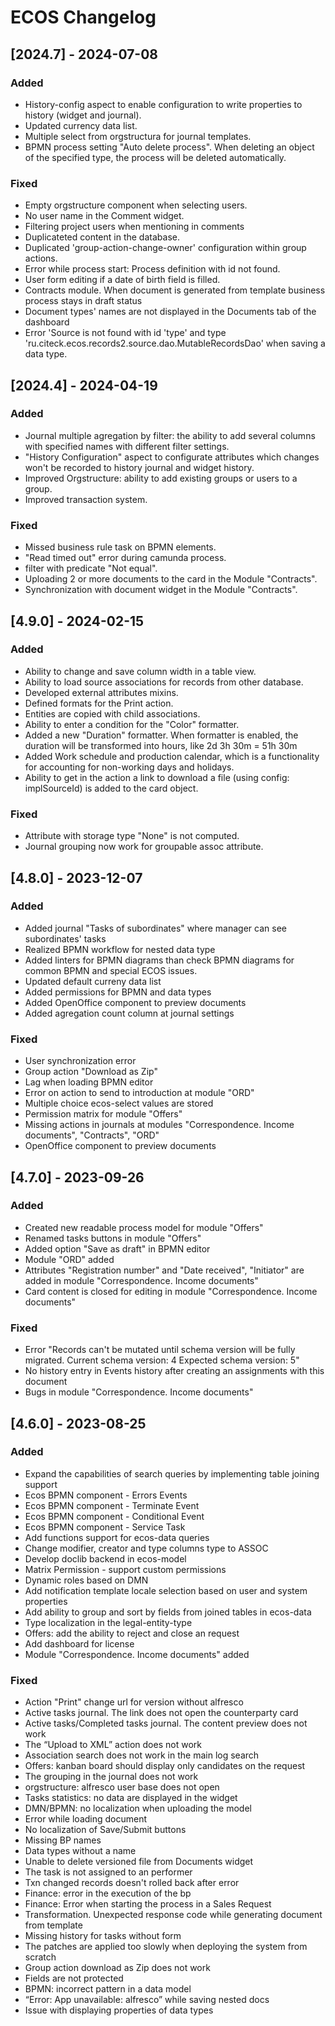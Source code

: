 <!-- Keep a Changelog guide -> https://keepachangelog.com -->

# ECOS Changelog

## [2024.7] - 2024-07-08

### Added

- History-config aspect to enable configuration to write properties to history (widget and journal).
- Updated currency data list.
- Multiple select from orgstructura for journal templates.
- BPMN process setting "Auto delete process". When deleting an object of the specified type, the process will be deleted automatically.

### Fixed

- Empty orgstructure component when selecting users.
- No user name in the Comment widget.
- Filtering project users when mentioning in comments
- Duplicateted content in the database.
- Duplicated 'group-action-change-owner' configuration within group actions.
- Error while process start: Process definition with id not found.
- User form editing if a date of birth field is filled.
- Contracts module. When document is generated from template business process stays in draft status
- Document types' names are not displayed in the Documents tab of the dashboard
- Error 'Source is not found with id 'type' and type 'ru.citeck.ecos.records2.source.dao.MutableRecordsDao' when saving a data type.

## [2024.4] - 2024-04-19

### Added

- Journal multiple agregation by filter: the ability to add several columns with specified names with different filter settings.
- "History Configuration" aspect to configurate attributes which changes won't be recorded to history journal and widget history.
- Improved Orgstructure: ability to add existing groups or users to a group.
- Improved transaction system.

### Fixed

- Missed business rule task on BPMN elements.
- "Read timed out" error during camunda process.
- filter with predicate "Not equal".
- Uploading 2 or more documents to the card in the Module "Contracts".
- Synchronization with document widget in the Module "Contracts".

## [4.9.0] - 2024-02-15

### Added

- Ability to change and save column width in a table view.
- Ability to load source associations for records from other database.
- Developed external attributes mixins.
- Defined formats for the Print action.
- Entities are copied with child associations.
- Ability to enter a condition for the "Color" formatter.
- Added a new "Duration" formatter. When formatter is enabled, the duration will be transformed into hours, like 2d 3h 30m = 51h 30m
- Added Work schedule and production calendar, which is a functionality for accounting for non-working days and holidays.
- Ability to get in the action a link to download a file (using config: implSourceId) is added to the card object.

### Fixed

- Attribute with storage type "None" is not computed.
- Journal grouping now work for groupable assoc attribute.


## [4.8.0] - 2023-12-07

### Added

- Added journal "Tasks of subordinates" where manager can see subordinates' tasks
- Realized BPMN workflow for nested data type
- Added linters for BPMN diagrams than check BPMN diagrams for common BPMN and special ECOS issues.
- Updated default curreny data list
- Added permissions for BPMN and data types
- Added OpenOffice component to preview documents
- Added agregation count column at journal settings

### Fixed

- User synchronization error
- Group action "Download as Zip"
- Lag when loading BPMN editor
- Error on action to send to introduction at module "ORD"
- Multiple choice ecos-select values are stored
- Permission matrix for module "Offers"
- Missing actions in journals at modules "Correspondence. Income documents", "Contracts", "ORD"
- OpenOffice component to preview documents

## [4.7.0] - 2023-09-26

### Added
- Created new readable process model for module "Offers" 
- Renamed tasks buttons in module "Offers" 
- Added option "Save as draft" in BPMN editor
- Module "ORD" added
- Attributes "Registration number" and "Date received", "Initiator" are added in module "Correspondence. Income documents"
- Card content is closed for editing in module "Correspondence. Income documents"

### Fixed
- Error "Records can't be mutated until schema version will be fully migrated. Current schema version: 4 Expected schema version: 5"
- No history entry in Events history after creating an assignments with this document
- Bugs in module "Correspondence. Income documents"

## [4.6.0] - 2023-08-25

### Added
- Expand the capabilities of search queries by implementing table joining support
- Ecos BPMN component - Errors Events
- Ecos BPMN component - Terminate Event
- Ecos BPMN component - Conditional Event
- Ecos BPMN component - Service Task
- Add functions support for ecos-data queries
- Change modifier, creator and type columns type to ASSOC
- Develop doclib backend in ecos-model
- Matrix Permission - support custom permissions
- Dynamic roles based on DMN
- Add notification template locale selection based on user and system properties
- Add ability to group and sort by fields from joined tables in ecos-data
- Type localization in the legal-entity-type
- Offers: add the ability to reject and close an request
- Add dashboard for license
- Module "Correspondence. Income documents" added

### Fixed
- Action "Print" change url for version without alfresco
- Active tasks journal. The link does not open the counterparty card
- Active tasks/Completed tasks journal. The content preview does not work
- The “Upload to XML” action does not work
- Association search does not work in the main log search
- Offers: kanban board should display only candidates on the request
- The grouping in the journal does not work
- orgstructure: alfresco user base does not open
- Tasks statistics: no data are displayed in the widget
- DMN/BPMN: no localization when uploading the model
- Error while loading document
- No localization of Save/Submit buttons
- Missing BP names
- Data types without a name
- Unable to delete versioned file from Documents widget
- The task is not assigned to an performer
- Txn changed records doesn't rolled back after error
- Finance: error in the execution of the bp
- Finance: Error when starting the process in a Sales Request
- Transformation. Unexpected response code while generating document from template
- Missing history for tasks without form
- The patches are applied too slowly when deploying the system from scratch
- Group action download as Zip does not work
- Fields are not protected
- BPMN: incorrect pattern in a data model
- “Error: App unavailable: alfresco” while saving nested docs
- Issue with displaying properties of data types
